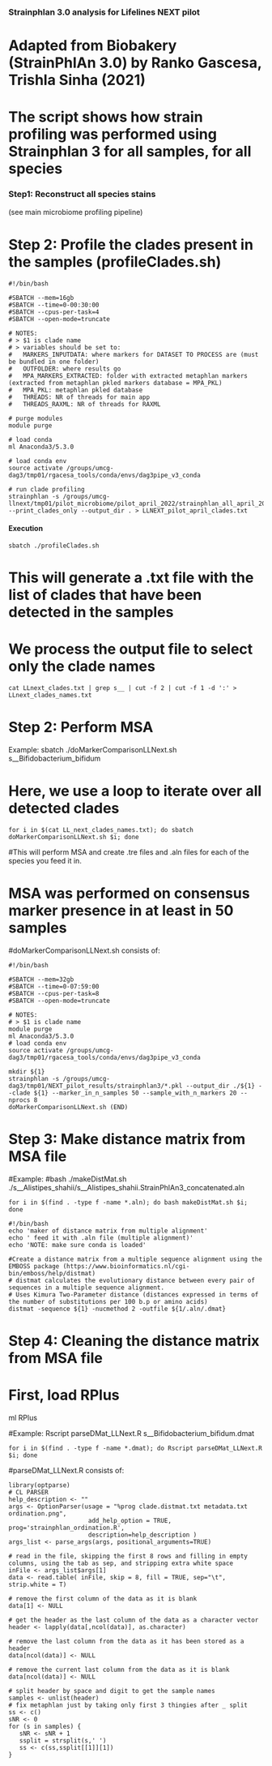 ### Strainphlan 3.0 analysis for Lifelines NEXT pilot

# Adapted from Biobakery (StrainPhlAn 3.0) by Ranko Gascesa, Trishla Sinha (2021)

# The script shows how strain profiling was performed using Strainphlan 3 for all samples, for all species 

### Step1: Reconstruct all species stains

(see main microbiome profiling pipeline) 

# Step 2: Profile the clades present in the samples (profileClades.sh)

```
#!/bin/bash

#SBATCH --mem=16gb
#SBATCH --time=0-00:30:00
#SBATCH --cpus-per-task=4
#SBATCH --open-mode=truncate

# NOTES:
# > $1 is clade name
# > variables should be set to:
#   MARKERS_INPUTDATA: where markers for DATASET TO PROCESS are (must be bundled in one folder)
#   OUTFOLDER: where results go
#   MPA_MARKERS_EXTRACTED: folder with extracted metaphlan markers (extracted from metaphlan pkled markers database = MPA_PKL)
#   MPA_PKL: metaphlan pkled database
#   THREADS: NR of threads for main app
#   THREADS_RAXML: NR of threads for RAXML

# purge modules
module purge

# load conda
ml Anaconda3/5.3.0

# load conda env
source activate /groups/umcg-dag3/tmp01/rgacesa_tools/conda/envs/dag3pipe_v3_conda

# run clade profiling
strainphlan -s /groups/umcg-llnext/tmp01/pilot_microbiome/pilot_april_2022/strainphlan_all_april_2022/*.pkl --print_clades_only --output_dir . > LLNEXT_pilot_april_clades.txt

```
#### Execution ######

```
sbatch ./profileClades.sh 

```
# This will generate a .txt file with the list of clades that have been detected in the samples
# We process the output file to select only the clade names

```
cat LLnext_clades.txt | grep s__ | cut -f 2 | cut -f 1 -d ':' > LLnext_clades_names.txt

```
# Step 2: Perform MSA

Example: sbatch ./doMarkerComparisonLLNext.sh s__Bifidobacterium_bifidum

# Here, we use a loop to iterate over all detected clades
```
for i in $(cat LL_next_clades_names.txt); do sbatch doMarkerComparisonLLNext.sh $i; done 
```

#This will perform MSA and create .tre files and .aln files for each of the species you feed it in. 
# MSA was performed on consensus marker presence in at least in 50 samples 

#doMarkerComparisonLLNext.sh consists of: 

```
#!/bin/bash

#SBATCH --mem=32gb
#SBATCH --time=0-07:59:00
#SBATCH --cpus-per-task=8
#SBATCH --open-mode=truncate

# NOTES:
# > $1 is clade name
module purge
ml Anaconda3/5.3.0
# load conda env
source activate /groups/umcg-dag3/tmp01/rgacesa_tools/conda/envs/dag3pipe_v3_conda

mkdir ${1}
strainphlan -s /groups/umcg-dag3/tmp01/NEXT_pilot_results/strainphlan3/*.pkl --output_dir ./${1} --clade ${1} --marker_in_n_samples 50 --sample_with_n_markers 20 --nprocs 8
doMarkerComparisonLLNext.sh (END)

```
# Step 3: Make distance matrix from MSA file

#Example: 
#bash ./makeDistMat.sh ./s__Alistipes_shahii/s__Alistipes_shahii.StrainPhlAn3_concatenated.aln

```
for i in $(find . -type f -name *.aln); do bash makeDistMat.sh $i; done 
```
```
#!/bin/bash
echo 'maker of distance matrix from multiple alignment'
echo ' feed it with .aln file (multiple alignment)'
echo 'NOTE: make sure conda is loaded'

#Create a distance matrix from a multiple sequence alignment using the EMBOSS package (https://www.bioinformatics.nl/cgi-bin/emboss/help/distmat) 
# distmat calculates the evolutionary distance between every pair of sequences in a multiple sequence alignment.
# Uses Kimura Two-Parameter distance (distances expressed in terms of the number of substitutions per 100 b.p or amino acids) 
distmat -sequence ${1} -nucmethod 2 -outfile ${1/.aln/.dmat}

```
# Step 4: Cleaning the distance matrix from MSA file 

# First, load RPlus
ml RPlus 

#Example: Rscript parseDMat_LLNext.R s__Bifidobacterium_bifidum.dmat
```
for i in $(find . -type f -name *.dmat); do Rscript parseDMat_LLNext.R $i; done 
```
#parseDMat_LLNext.R consists of: 
```
library(optparse)
# CL PARSER
help_description <- ""
args <- OptionParser(usage = "%prog clade.distmat.txt metadata.txt ordination.png",
                      add_help_option = TRUE, prog='strainphlan_ordination.R',
                      description=help_description )
args_list <- parse_args(args, positional_arguments=TRUE)

# read in the file, skipping the first 8 rows and filling in empty columns, using the tab as sep, and stripping extra white space
inFile <- args_list$args[1]
data <- read.table( inFile, skip = 8, fill = TRUE, sep="\t", strip.white = T)

# remove the first column of the data as it is blank
data[1] <- NULL

# get the header as the last column of the data as a character vector
header <- lapply(data[,ncol(data)], as.character)

# remove the last column from the data as it has been stored as a header
data[ncol(data)] <- NULL

# remove the current last column from the data as it is blank
data[ncol(data)] <- NULL

# split header by space and digit to get the sample names
samples <- unlist(header)
# fix metaphlan just by taking only first 3 thingies after _ split
ss <- c()
sNR <- 0
for (s in samples) {
   sNR <- sNR + 1
   ssplit = strsplit(s,' ')
   ss <- c(ss,ssplit[[1]][1])
}

```

